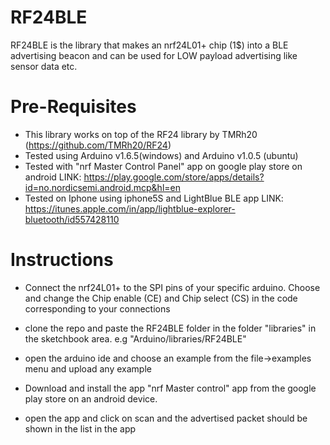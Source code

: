 # RF24BLE
RF24BLE is the library that makes an nrf24L01+ chip (1$) into a BLE advertising beacon and can be used for LOW payload
advertising like sensor data etc.

# Pre-Requisites
- This library works on top of the RF24 library by TMRh20 (https://github.com/TMRh20/RF24)
- Tested using Arduino v1.6.5(windows) and Arduino v1.0.5 (ubuntu)
- Tested with "nrf Master Control Panel" app on google play store on android  LINK: https://play.google.com/store/apps/details?id=no.nordicsemi.android.mcp&hl=en
- Tested on Iphone using iphone5S and LightBlue BLE app LINK: https://itunes.apple.com/in/app/lightblue-explorer-bluetooth/id557428110

# Instructions
- Connect the nrf24L01+ to the SPI pins of your specific arduino.
Choose and change the Chip enable (CE) and Chip select (CS) in the code corresponding to your connections

- clone the repo and paste the RF24BLE folder in the folder "libraries" in the sketchbook area. e.g "Arduino/libraries/RF24BLE"


- open the arduino ide and choose an example from the file->examples menu and upload any example


- Download and install the app "nrf Master control" app from the google play store on an android device.

- open the app and click on scan and the advertised packet should be shown in the list in the app


